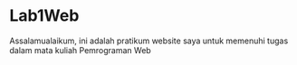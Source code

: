 # Lab1Web
Assalamualaikum, ini adalah pratikum website saya untuk memenuhi tugas dalam mata kuliah Pemrograman Web 
